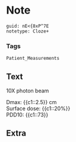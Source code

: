 # Note
```
guid: nE<{8xP^7E
notetype: Cloze+
```

### Tags
```
Patient_Measurements
```

## Text
10X photon beam<div>Dmax: {{c1::2.5}} cm</div><div>Surface dose: {{c1::20%}}</div><div>PDD10: {{c1::73}}</div>

## Extra

